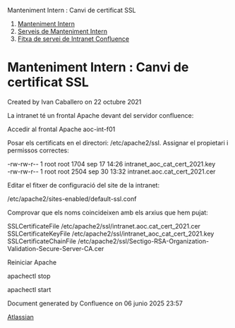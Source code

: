 Manteniment Intern : Canvi de certificat SSL  

1.  [Manteniment Intern](index.md)
2.  [Serveis de Manteniment Intern](Serveis-de-Manteniment-Intern_15368305.md)
3.  [Fitxa de servei de Intranet Confluence](Fitxa-de-servei-de-Intranet-Confluence_15368308.md)

Manteniment Intern : Canvi de certificat SSL
============================================

Created by Ivan Caballero on 22 octubre 2021

La intranet té un frontal Apache devant del servidor confluence:

Accedir al frontal Apache aoc-int-f01

Posar els certificats en el directori: /etc/apache2/ssl. Assignar el propietari i permissos correctes:

\-rw-rw-r-- 1 root root 1704 sep 17 14:26 intranet\_aoc\_cat\_cert\_2021.key  
\-rw-rw-r-- 1 root root 2504 sep 30 13:32 intranet.aoc.cat\_cert\_2021.cer

Editar el fitxer de configuració del site de la intranet:

/etc/apache2/sites-enabled/default-ssl.conf

Comprovar que els noms coincideixen amb els arxius que hem pujat:

SSLCertificateFile /etc/apache2/ssl/intranet.aoc.cat\_cert\_2021.cer  
SSLCertificateKeyFile /etc/apache2/ssl/intranet\_aoc\_cat\_cert\_2021.key  
SSLCertificateChainFile /etc/apache2/ssl/Sectigo-RSA-Organization-Validation-Secure-Server-CA.cer

Reiniciar Apache

apachectl stop

apachectl start

  

  

Document generated by Confluence on 06 junio 2025 23:57

[Atlassian](http://www.atlassian.com/)